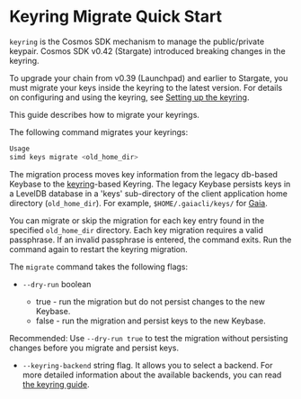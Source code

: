 <!--
order: 4
-->

# Keyring Migrate Quick Start

`keyring` is the Cosmos SDK mechanism to manage the public/private keypair. Cosmos SDK v0.42 (Stargate) introduced breaking changes in the keyring.

To upgrade your chain from v0.39 (Launchpad) and earlier to Stargate, you must migrate your keys inside the keyring to the latest version. For details on configuring and using the keyring, see [Setting up the keyring](../run-node/keyring.md).

This guide describes how to migrate your keyrings.

The following command migrates your keyrings:

```bash
Usage
simd keys migrate <old_home_dir>
```

The migration process moves key information from the legacy db-based Keybase to the [keyring](https://github.com/99designs/keyring)-based Keyring. The legacy Keybase persists keys in a LevelDB database in a 'keys' sub-directory of the client application home directory (`old_home_dir`). For example, `$HOME/.gaiacli/keys/` for [Gaia](https://github.com/cosmos/gaia).

You can migrate or skip the migration for each key entry found in the specified  `old_home_dir` directory. Each key migration requires a valid passphrase. If an invalid passphrase is entered, the command exits. Run the command again to restart the keyring migration.

The `migrate` command takes the following flags:

- `--dry-run` boolean

    - true - run the migration but do not persist changes to the new Keybase.
    - false - run the migration and persist keys to the new Keybase.

Recommended: Use `--dry-run true` to test the migration without persisting changes before you migrate and persist keys.

- `--keyring-backend` string flag. It allows you to select a backend. For more detailed information about the available backends, you can read [the keyring guide](../run-node/keyring.md).
